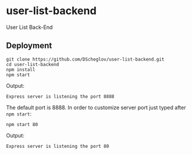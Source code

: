 # user-list-backend
User List Back-End

## Deployment

```shell
git clone https://github.com/DScheglov/user-list-backend.git
cd user-list-backend
npm install
npm start
```

Output:
```shell
Express server is listening the port 8888
```

The default port is 8888. In order to customize server port just typed after `npm start`:

```shell
npm start 80
```

Output:
```shell
Express server is listening the port 80
```
